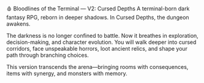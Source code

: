 🩸 Bloodlines of the Terminal — V2: Cursed Depths
A terminal-born dark fantasy RPG, reborn in deeper shadows.
In Cursed Depths, the dungeon awakens.

The darkness is no longer confined to battle. Now it breathes in exploration, decision-making, and character evolution. You will walk deeper into cursed corridors, face unspeakable horrors, loot ancient relics, and shape your path through branching choices.

This version transcends the arena—bringing rooms with consequences, items with synergy, and monsters with memory.
